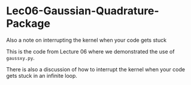 # Lec06-Gaussian-Quadrature-Package
Also a note on interrupting the kernel when your code gets stuck

This is the code from Lecture 06 where we demonstrated the use of `gaussxy.py`. 

There is also a discussion of how to interrupt the kernel when your code gets stuck
in an infinite loop.
